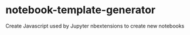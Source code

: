 # notebook-template-generator
Create Javascript used by Jupyter nbextensions to create new notebooks
